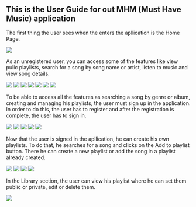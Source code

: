 ## This is the User Guide for out MHM (Must Have Music) application

The first thing the user sees when the enters the apllication is the Home Page.

<img src="./SVG Pages/HOME UNREGISTERED USER.svg">

As an unregistered user, you can access some of the features like view pulic playlists, search for a song by song name or artist, listen to music and view song details.

<img src="./SVG Pages/PUBLIC PLAYLISTS UNREGISTERED USER.svg">
<img src="./SVG Pages/DETAILED PLAYLIST UNREGISTERED USER.svg">
<img src="./SVG Pages/SEARCH BY SONG UNREGISTERED USER.svg">
<img src="./SVG Pages/SEARCH BY ARTIST UNREGISTERED USER.svg">
<img src="./SVG Pages/SONG CLICK UNREGISTERED USER USER.svg">
<img src="./SVG Pages/LIBRARY ARTISTS UNREGISTERED USER.svg">
<img src="./SVG Pages/LIBRARY SONGS UNREGISTERED USER.svg">

To be able to access all the features as searching a song by genre or album, creating and managing his playlists, the user must sign up in the application. In order to do this, the user has to register and after the registration is complete, the user has to sign in.

<img src="./SVG Pages/REGISTER.svg">
<img src="./SVG Pages/HOME REGISTRATION SUCCESSFUL 1.svg">
<img src="./SVG Pages/SIGN IN 1.svg">
<img src="./SVG Pages/SIGN IN 2.svg">
<img src="./SVG Pages/HOME SIGNED IN USER HEART REMOVED.svg">

Now that the user is signed in the apllication, he can create his own playlists. To do that, he searches for a song and clicks on the  Add to playlist button. There he can create a new playlist or add the song in a playlist already created.

<img src="./SVG Pages/SONG CLICK SIGNED IN USER.svg">
<img src="./SVG Pages/SONG CLICK SIGNED IN USER SELECT PLAYLIST – 1.svg">
<img src="./SVG Pages/SONG CLICK SIGNED IN USER SELECT NEW PLAYLIST.svg">
<img src="./SVG Pages/SONG CLICK SIGNED IN USER SELECT NEW PLAYLIST – 2.svg">

In the Library section, the user can view his playlist where he can set them public or private, edit or delete them.

<img src="./SVG Pages/MY PLAYLISTS REGISTERED USER – 1.svg">



